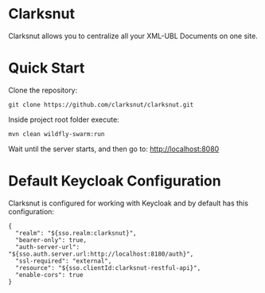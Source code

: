 # Clarksnut
Clarksnut allows you to centralize all your XML-UBL Documents on one site.

# Quick Start
Clone the repository:
```
git clone https://github.com/clarksnut/clarksnut.git
```

Inside project root folder execute:
```
mvn clean wildfly-swarm:run
```

Wait until the server starts, and then go to: <http://localhost:8080>

# Default Keycloak Configuration
Clarksnut is configured for working with Keycloak and by default has this configuration:

```
{
  "realm": "${sso.realm:clarksnut}",
  "bearer-only": true,
  "auth-server-url": "${sso.auth.server.url:http://localhost:8180/auth}",
  "ssl-required": "external",
  "resource": "${sso.clientId:clarksnut-restful-api}",
  "enable-cors": true
}
```

